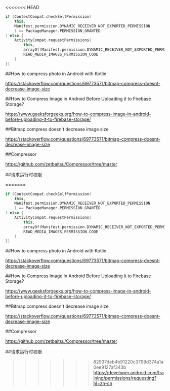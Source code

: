 <<<<<<< HEAD
```Kotlin
if (ContextCompat.checkSelfPermission(
    this,
    Manifest.permission.DYNAMIC_RECEIVER_NOT_EXPORTED_PERMISSION
    ) == PackageManager.PERMISSION_GRANTED
) else {
    ActivityCompat.requestPermissions(
        this,
        arrayOf(Manifest.permission.DYNAMIC_RECEIVER_NOT_EXPORTED_PERMISSION),
        READ_MEDIA_IMAGES_PERMISSION_CODE
    )
})
```

##How to compress photo in Android with Kotlin

https://stackoverflow.com/questions/69773571/bitmap-compress-doesnt-decrease-image-size

##How to Compress Image in Android Before Uploading it to Firebase Storage?

https://www.geeksforgeeks.org/how-to-compress-image-in-android-before-uploading-it-to-firebase-storage/

##Bitmap.compress doesn't decrease image size

https://stackoverflow.com/questions/69773571/bitmap-compress-doesnt-decrease-image-size

##Compressor

https://github.com/zetbaitsu/Compressor/tree/master

##请求运行时权限

=======
```Kotlin
if (ContextCompat.checkSelfPermission(
    this,
    Manifest.permission.DYNAMIC_RECEIVER_NOT_EXPORTED_PERMISSION
    ) == PackageManager.PERMISSION_GRANTED
) else {
    ActivityCompat.requestPermissions(
        this,
        arrayOf(Manifest.permission.DYNAMIC_RECEIVER_NOT_EXPORTED_PERMISSION),
        READ_MEDIA_IMAGES_PERMISSION_CODE
    )
})
```

##How to compress photo in Android with Kotlin

https://stackoverflow.com/questions/69773571/bitmap-compress-doesnt-decrease-image-size

##How to Compress Image in Android Before Uploading it to Firebase Storage?

https://www.geeksforgeeks.org/how-to-compress-image-in-android-before-uploading-it-to-firebase-storage/

##Bitmap.compress doesn't decrease image size

https://stackoverflow.com/questions/69773571/bitmap-compress-doesnt-decrease-image-size

##Compressor

https://github.com/zetbaitsu/Compressor/tree/master

##请求运行时权限

>>>>>>> 82937deb4b91220c3799d374a1a0ee9127af343b
https://developer.android.com/training/permissions/requesting?hl=zh-cn